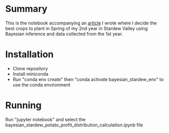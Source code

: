 # Summary

This is the notebook accompanying an [article](https://www.cmshymansky.com/StardewSpringProfits/)
I wrote where I decide the best crops to plant in Spring of my 2nd year in Stardew Valley using
Bayesian inference and data collected from the 1st year.

# Installation

- Clone repository
- Install miniconda
- Run "conda env create" then "conda activate bayesian_stardew_env" to use the conda environment

# Running

Run "jupyter notebook" and select the bayesian_stardew_potato_profit_distribution_calculation.ipynb
file
